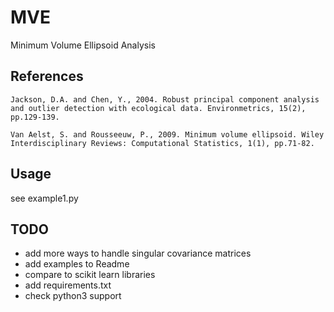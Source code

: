# MVE
Minimum Volume Ellipsoid Analysis


References
-----------
    Jackson, D.A. and Chen, Y., 2004. Robust principal component analysis and outlier detection with ecological data. Environmetrics, 15(2), pp.129-139.

    Van Aelst, S. and Rousseeuw, P., 2009. Minimum volume ellipsoid. Wiley Interdisciplinary Reviews: Computational Statistics, 1(1), pp.71-82.


Usage
-----------
see example1.py


TODO
-----------
- add more ways to handle singular covariance matrices
- add examples to Readme
- compare to scikit learn libraries
- add requirements.txt
- check python3 support